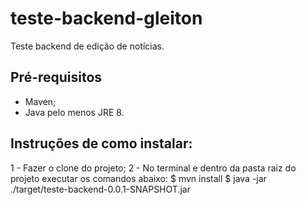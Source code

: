 # teste-backend-gleiton
Teste backend de edição de notícias.

## Pré-requisitos
* Maven;
* Java pelo menos JRE 8.

## Instruções de como instalar:
1 - Fazer o clone do projeto;
2 - No terminal e dentro da pasta raiz do projeto executar os comandos abaixo:
$ mvn install
$ java -jar ./target/teste-backend-0.0.1-SNAPSHOT.jar

